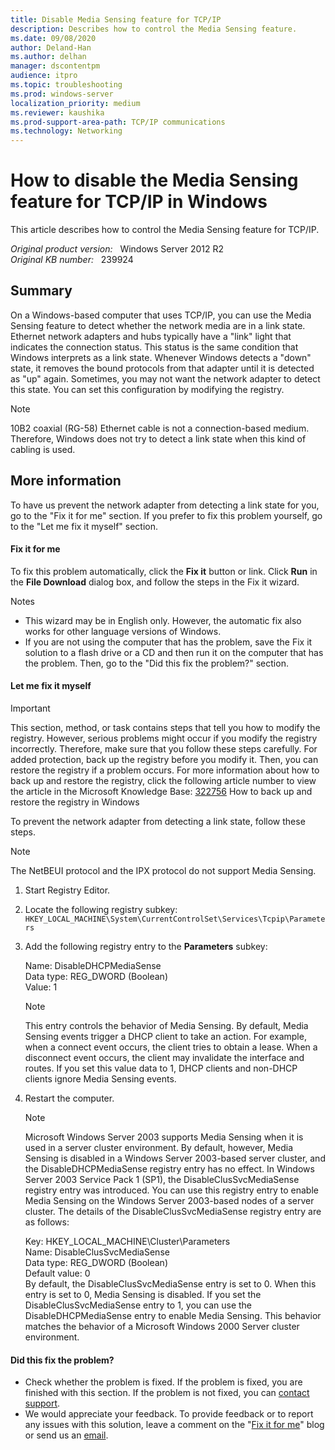 ```yaml
---
title: Disable Media Sensing feature for TCP/IP
description: Describes how to control the Media Sensing feature.
ms.date: 09/08/2020
author: Deland-Han
ms.author: delhan
manager: dscontentpm
audience: itpro
ms.topic: troubleshooting
ms.prod: windows-server
localization_priority: medium
ms.reviewer: kaushika
ms.prod-support-area-path: TCP/IP communications
ms.technology: Networking
---
```

# How to disable the Media Sensing feature for TCP/IP in Windows

This article describes how to control the Media Sensing feature for TCP/IP.

_Original product version:_ &nbsp; Windows Server 2012 R2  
_Original KB number:_ &nbsp; 239924

## Summary

On a Windows-based computer that uses TCP/IP, you can use the Media Sensing feature to detect whether the network media are in a link state. Ethernet network adapters and hubs typically have a "link" light that indicates the connection status. This status is the same condition that Windows interprets as a link state. Whenever Windows detects a "down" state, it removes the bound protocols from that adapter until it is detected as "up" again. Sometimes, you may not want the network adapter to detect this state. You can set this configuration by modifying the registry.

> [!NOTE]
> 10B2 coaxial (RG-58) Ethernet cable is not a connection-based medium. Therefore, Windows does not try to detect a link state when this kind of cabling is used.

## More information

To have us prevent the network adapter from detecting a link state for you, go to the "Fix it for me" section. If you prefer to fix this problem yourself, go to the "Let me fix it myself" section.

#### Fix it for me

To fix this problem automatically, click the **Fix it** button or link. Click **Run** in the **File Download** dialog box, and follow the steps in the Fix it wizard.

Notes 
- This wizard may be in English only. However, the automatic fix also works for other language versions of Windows.
- If you are not using the computer that has the problem, save the Fix it solution to a flash drive or a CD and then run it on the computer that has the problem.
Then, go to the "Did this fix the problem?" section.

#### Let me fix it myself

> [!IMPORTANT]
> This section, method, or task contains steps that tell you how to modify the registry. However, serious problems might occur if you modify the registry incorrectly. Therefore, make sure that you follow these steps carefully. For added protection, back up the registry before you modify it. Then, you can restore the registry if a problem occurs. For more information about how to back up and restore the registry, click the following article number to view the article in the Microsoft Knowledge Base: [322756](https://support.microsoft.com/help/322756) How to back up and restore the registry in Windows  

To prevent the network adapter from detecting a link state, follow these steps.

> [!NOTE]
> The NetBEUI protocol and the IPX protocol do not support Media Sensing.
1. Start Registry Editor.
2. Locate the following registry subkey:
 `HKEY_LOCAL_MACHINE\System\CurrentControlSet\Services\Tcpip\Parameters` 

3. Add the following registry entry to the **Parameters** subkey:

    Name: DisableDHCPMediaSense  
    Data type: REG_DWORD (Boolean)  
    Value: 1
    > [!NOTE]
    > This entry controls the behavior of Media Sensing. By default, Media Sensing events trigger a DHCP client to take an action. For example, when a connect event occurs, the client tries to obtain a lease. When a disconnect event occurs, the client may invalidate the interface and routes. If you set this value data to 1, DHCP clients and non-DHCP clients ignore Media Sensing events.
4. Restart the computer.

    > [!NOTE]
    > Microsoft Windows Server 2003 supports Media Sensing when it is used in a server cluster environment. By default, however, Media Sensing is disabled in a Windows Server 2003-based server cluster, and the DisableDHCPMediaSense registry entry has no effect. In Windows Server 2003 Service Pack 1 (SP1), the DisableClusSvcMediaSense registry entry was introduced. You can use this registry entry to enable Media Sensing on the Windows Server 2003-based nodes of a server cluster. The details of the DisableClusSvcMediaSense registry entry are as follows:

    Key: HKEY_LOCAL_MACHINE\Cluster\Parameters  
    Name: DisableClusSvcMediaSense  
    Data type: REG_DWORD (Boolean)  
    Default value: 0  
    By default, the DisableClusSvcMediaSense entry is set to 0. When this entry is set to 0, Media Sensing is disabled. If you set the DisableClusSvcMediaSense entry to 1, you can use the DisableDHCPMediaSense entry to enable Media Sensing. This behavior matches the behavior of a Microsoft Windows 2000 Server cluster environment.

#### Did this fix the problem?

- Check whether the problem is fixed. If the problem is fixed, you are finished with this section. If the problem is not fixed, you can [contact support](https://support.microsoft.com/contactus/).
- We would appreciate your feedback. To provide feedback or to report any issues with this solution, leave a comment on the "[Fix it for me](https://blogs.technet.com/fixit4me/)" blog or send us an
 [email](mailto:fixit4me@microsoft.com?subject=kb).
